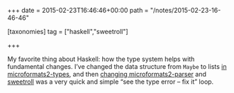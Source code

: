 +++
date = 2015-02-23T16:46:46+00:00
path = "/notes/2015-02-23-16-46-46"

[taxonomies]
tag = ["haskell","sweetroll"]

+++

<p>My favorite thing about Haskell: how the type system helps with fundamental changes. I’ve changed the data structure from <code>Maybe</code> to lists <a href="https://github.com/myfreeweb/microformats2-types/commit/87b0e5f76d2a3541e0fb9e9e365f562b39f4b36c">in microformats2-types</a>, and then <a href="https://github.com/myfreeweb/microformats2-parser/commit/3a4c422d7c472e7770c3b64c077adce57be426df">changing microformats2-parser</a> and <a href="https://github.com/myfreeweb/sweetroll/commit/5ce082d9d98cd8e59f6ba86e6852d2e9d781844d">sweetroll</a> was a very quick and simple “see the type error – fix it” loop.</p>

